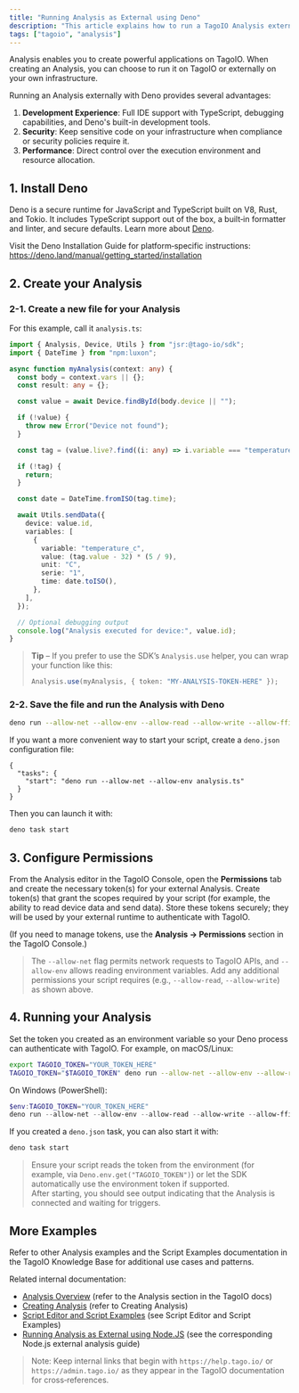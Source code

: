 ```yaml
---
title: "Running Analysis as External using Deno"
description: "This article explains how to run a TagoIO Analysis externally using the Deno runtime, covering installing Deno, creating an analysis TypeScript file, required permissions, and how to run the analysis with Deno."
tags: ["tagoio", "analysis"]
---
```

Analysis enables you to create powerful applications on TagoIO. When creating an Analysis, you can choose to run it on TagoIO or externally on your own infrastructure.

Running an Analysis externally with Deno provides several advantages:

1. **Development Experience**: Full IDE support with TypeScript, debugging capabilities, and Deno's built-in development tools.
2. **Security**: Keep sensitive code on your infrastructure when compliance or security policies require it.
3. **Performance**: Direct control over the execution environment and resource allocation.

## 1. Install Deno

Deno is a secure runtime for JavaScript and TypeScript built on V8, Rust, and Tokio. It includes TypeScript support out of the box, a built‑in formatter and linter, and secure defaults. Learn more about [Deno](https://deno.land).

Visit the Deno Installation Guide for platform‑specific instructions: https://deno.land/manual/getting_started/installation

## 2. Create your Analysis

### 2-1. Create a new file for your Analysis

For this example, call it `analysis.ts`:

```ts
import { Analysis, Device, Utils } from "jsr:@tago-io/sdk";
import { DateTime } from "npm:luxon";

async function myAnalysis(context: any) {
  const body = context.vars || {};
  const result: any = {};

  const value = await Device.findById(body.device || "");

  if (!value) {
    throw new Error("Device not found");
  }

  const tag = (value.live?.find((i: any) => i.variable === "temperature") || {}).value;

  if (!tag) {
    return;
  }

  const date = DateTime.fromISO(tag.time);

  await Utils.sendData({
    device: value.id,
    variables: [
      {
        variable: "temperature_c",
        value: (tag.value - 32) * (5 / 9),
        unit: "C",
        serie: "1",
        time: date.toISO(),
      },
    ],
  });

  // Optional debugging output
  console.log("Analysis executed for device:", value.id);
}
```

> **Tip** – If you prefer to use the SDK’s `Analysis.use` helper, you can wrap your function like this:
>
> ```ts
> Analysis.use(myAnalysis, { token: "MY-ANALYSIS-TOKEN-HERE" });
> ```

### 2-2. Save the file and run the Analysis with Deno

```bash
deno run --allow-net --allow-env --allow-read --allow-write --allow-ffi --unstable analysis.ts
```

If you want a more convenient way to start your script, create a `deno.json` configuration file:

```jsonc
{
  "tasks": {
    "start": "deno run --allow-net --allow-env analysis.ts"
  }
}
```

Then you can launch it with:

```bash
deno task start
```

## 3. Configure Permissions

From the Analysis editor in the TagoIO Console, open the **Permissions** tab and create the necessary token(s) for your external Analysis. Create token(s) that grant the scopes required by your script (for example, the ability to read device data and send data). Store these tokens securely; they will be used by your external runtime to authenticate with TagoIO.

(If you need to manage tokens, use the **Analysis → Permissions** section in the TagoIO Console.)

> The `--allow-net` flag permits network requests to TagoIO APIs, and `--allow-env` allows reading environment variables. Add any additional permissions your script requires (e.g., `--allow-read`, `--allow-write`) as shown above.

## 4. Running your Analysis

Set the token you created as an environment variable so your Deno process can authenticate with TagoIO. For example, on macOS/Linux:

```bash
export TAGOIO_TOKEN="YOUR_TOKEN_HERE"
TAGOIO_TOKEN="$TAGOIO_TOKEN" deno run --allow-net --allow-env --allow-read --allow-write --allow-ffi --unstable analysis.ts
```

On Windows (PowerShell):

```powershell
$env:TAGOIO_TOKEN="YOUR_TOKEN_HERE"
deno run --allow-net --allow-env --allow-read --allow-write --allow-ffi --unstable analysis.ts
```

If you created a `deno.json` task, you can also start it with:

```bash
deno task start
```

> Ensure your script reads the token from the environment (for example, via `Deno.env.get("TAGOIO_TOKEN")`) or let the SDK automatically use the environment token if supported.  
> After starting, you should see output indicating that the Analysis is connected and waiting for triggers.

## More Examples

Refer to other Analysis examples and the Script Examples documentation in the TagoIO Knowledge Base for additional use cases and patterns.

Related internal documentation:
- [Analysis Overview](../analysis/index) (refer to the Analysis section in the TagoIO docs)
- [Creating Analysis](../analysis/creating-analysis) (refer to Creating Analysis)
- [Script Editor and Script Examples](../script-editor) (see Script Editor and Script Examples)
- [Running Analysis as External using Node.JS](../analysis/running-analysis-as-external-using-nodejs) (see the corresponding Node.js external analysis guide)

> Note: Keep internal links that begin with `https://help.tago.io/` or `https://admin.tago.io/` as they appear in the TagoIO documentation for cross‑references.